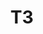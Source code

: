 ---
basin: 'No'
cudn: true
floor: Ground
grade: 2
images:
- /assets/images/rooms/noc/t3_1.jpg
- /assets/images/rooms/noc/t3_2.jpg
- /assets/images/rooms/noc/t3_3.jpg
- /assets/images/rooms/noc/t3_4.jpg
living_room: 'No'
location: North Court
name: T3
network: Wireless Only
title: T3
---